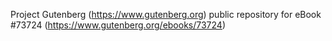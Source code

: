 Project Gutenberg (https://www.gutenberg.org) public repository for eBook #73724 (https://www.gutenberg.org/ebooks/73724)
